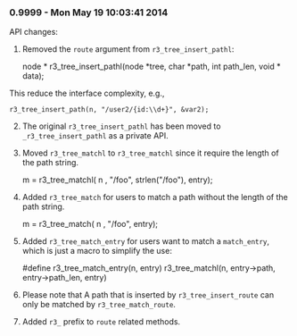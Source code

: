### 0.9999 - Mon May 19 10:03:41 2014

API changes:

1. Removed the `route` argument from `r3_tree_insert_pathl`:

    node * r3_tree_insert_pathl(node *tree, char *path, int path_len, void * data);

This reduce the interface complexity, e.g.,

    r3_tree_insert_path(n, "/user2/{id:\\d+}", &var2);

2. The original `r3_tree_insert_pathl` has been moved to `_r3_tree_insert_pathl` as a private API.

3. Moved `r3_tree_matchl` to `r3_tree_matchl` since it require the length of the path string.

    m = r3_tree_matchl( n , "/foo", strlen("/foo"), entry);

4. Added `r3_tree_match` for users to match a path without the length of the path string.

    m = r3_tree_match( n , "/foo", entry);

5. Added `r3_tree_match_entry` for users want to match a `match_entry`, which is just a macro to simplify the use:

    #define r3_tree_match_entry(n, entry) r3_tree_matchl(n, entry->path, entry->path_len, entry)

6. Please note that A path that is inserted by `r3_tree_insert_route` can only be matched by `r3_tree_match_route`.

7. Added `r3_` prefix to `route` related methods.


